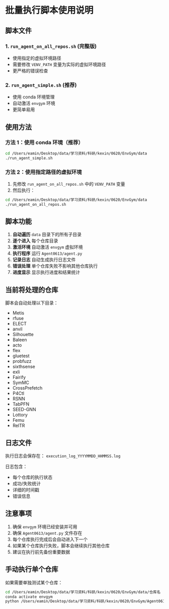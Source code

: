 # 批量执行脚本使用说明

## 脚本文件

### 1. `run_agent_on_all_repos.sh` (完整版)

- 使用指定的虚拟环境路径
- 需要修改 `VENV_PATH` 变量为实际的虚拟环境路径
- 更严格的错误检查

### 2. `run_agent_simple.sh` (推荐)

- 使用 conda 环境管理
- 自动激活 `envgym` 环境
- 更简单易用

## 使用方法

### 方法 1：使用 conda 环境（推荐）

```bash
cd /Users/eamin/Desktop/data/学习资料/科研/kexin/0620/EnvGym/data
./run_agent_simple.sh
```

### 方法 2：使用指定路径的虚拟环境

1. 先修改 `run_agent_on_all_repos.sh` 中的 `VENV_PATH` 变量
2. 然后执行：

```bash
cd /Users/eamin/Desktop/data/学习资料/科研/kexin/0620/EnvGym/data
./run_agent_on_all_repos.sh
```

## 脚本功能

1. **自动遍历** `data` 目录下的所有子目录
2. **逐个进入** 每个仓库目录
3. **激活环境** 自动激活 `envgym` 虚拟环境
4. **执行程序** 运行 `Agent0613/agent.py`
5. **记录日志** 自动生成执行日志文件
6. **错误处理** 单个仓库失败不影响其他仓库执行
7. **进度显示** 显示执行进度和结果统计

## 当前将处理的仓库

脚本会自动处理以下目录：

- Metis
- rfuse
- ELECT
- anvil
- Silhouette
- Baleen
- acto
- flex
- gluetest
- probfuzz
- sixthsense
- exli
- Fairify
- SymMC
- CrossPrefetch
- P4Ctl
- RSNN
- TabPFN
- SEED-GNN
- Lottory
- Femu
- RelTR

## 日志文件

执行日志会保存在：
`execution_log_YYYYMMDD_HHMMSS.log`

日志包含：

- 每个仓库的执行状态
- 成功/失败统计
- 详细的时间戳
- 错误信息

## 注意事项

1. 确保 `envgym` 环境已经安装并可用
2. 确保 `Agent0613/agent.py` 文件存在
3. 每个仓库执行完成后会自动进入下一个
4. 如果某个仓库执行失败，脚本会继续执行其他仓库
5. 建议在执行前先备份重要数据

## 手动执行单个仓库

如果需要单独测试某个仓库：

```bash
cd /Users/eamin/Desktop/data/学习资料/科研/kexin/0620/EnvGym/data/仓库名
conda activate envgym
python /Users/eamin/Desktop/data/学习资料/科研/kexin/0620/EnvGym/Agent0613/agent.py
```
